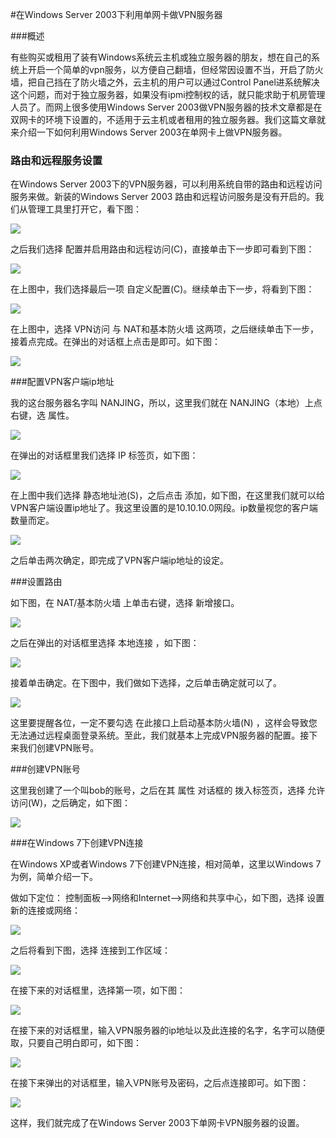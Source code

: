 <!-- --- tag: 独立服务器 云主机 VPN -->
<!-- --- title: 在Windows Server 2003下利用单网卡做VPN服务器 -->
#在Windows Server 2003下利用单网卡做VPN服务器

###概述

有些购买或租用了装有Windows系统云主机或独立服务器的朋友，想在自己的系统上开启一个简单的vpn服务，以方便自己翻墙，但经常因设置不当，开启了防火墙，把自己挡在了防火墙之外，云主机的用户可以通过Control Panel进系统解决这个问题，而对于独立服务器，如果没有ipmi控制权的话，就只能求助于机房管理人员了。而网上很多使用Windows Server 2003做VPN服务器的技术文章都是在双网卡的环境下设置的，不适用于云主机或者租用的独立服务器。我们这篇文章就来介绍一下如何利用Windows Server 2003在单网卡上做VPN服务器。

### 路由和远程服务设置

在Windows Server 2003下的VPN服务器，可以利用系统自带的路由和远程访问服务来做。新装的Windows Server 2003 路由和远程访问服务是没有开启的。我们从管理工具里打开它，看下图：

![](http://ww3.sinaimg.cn/large/a74ecc4cjw1e1icyah4cbj.jpg)

之后我们选择 配置并启用路由和远程访问(C)，直接单击下一步即可看到下图：

![](http://ww1.sinaimg.cn/large/a74eed94jw1e1icyh90lbj.jpg)

在上图中，我们选择最后一项 自定义配置(C)。继续单击下一步，将看到下图：

![](http://ww3.sinaimg.cn/large/a74ecc4cjw1e1icyt3hnxj.jpg)

在上图中，选择 VPN访问 与 NAT和基本防火墙 这两项，之后继续单击下一步，接着点完成。在弹出的对话框上点击是即可。如下图：

![](http://ww1.sinaimg.cn/large/a74eed94jw1e1icz60st2j.jpg)

###配置VPN客户端ip地址

我的这台服务器名字叫 NANJING，所以，这里我们就在 NANJING（本地）上点右键，选 属性。

![](http://ww1.sinaimg.cn/large/a74ecc4cjw1e1iczmmt95j.jpg)

在弹出的对话框里我们选择 IP 标签页，如下图：

![](http://ww3.sinaimg.cn/large/a74eed94jw1e1iczz5axgj.jpg)

在上图中我们选择 静态地址池(S)，之后点击 添加，如下图，在这里我们就可以给VPN客户端设置ip地址了。我这里设置的是10.10.10.0网段。ip数量视您的客户端数量而定。

![](http://ww1.sinaimg.cn/large/a74e55b4jw1e1id0u7x4uj.jpg)

之后单击两次确定，即完成了VPN客户端ip地址的设定。

###设置路由

如下图，在 NAT/基本防火墙 上单击右键，选择 新增接口。

![](http://ww1.sinaimg.cn/large/a74ecc4cjw1e1id192c5nj.jpg)

之后在弹出的对话框里选择 本地连接 ，如下图：

![](http://ww1.sinaimg.cn/large/a74e55b4jw1e1id2e9rmyj.jpg)

接着单击确定。在下图中，我们做如下选择，之后单击确定就可以了。

![](http://ww1.sinaimg.cn/large/a74ecc4cjw1e1id2q4b4yj.jpg)

这里要提醒各位，一定不要勾选 在此接口上启动基本防火墙(N) ，这样会导致您无法通过远程桌面登录系统。至此，我们就基本上完成VPN服务器的配置。接下来我们创建VPN账号。

###创建VPN账号

这里我创建了一个叫bob的账号，之后在其 属性 对话框的 拨入标签页，选择 允许访问(W)，之后确定，如下图：

![](http://ww2.sinaimg.cn/large/a74eed94jw1e1id32sbubj.jpg)

###在Windows 7下创建VPN连接

在Windows XP或者Windows 7下创建VPN连接，相对简单，这里以Windows 7为例，简单介绍一下。

做如下定位： 控制面板-->网络和Internet-->网络和共享中心，如下图，选择 设置新的连接或网络：

![](http://ww1.sinaimg.cn/large/a74e55b4jw1e1id45kr6cj.jpg)

之后将看到下图，选择 连接到工作区域：

![](http://ww1.sinaimg.cn/large/a74eed94jw1e1id4jy2tgj.jpg)

在接下来的对话框里，选择第一项，如下图：

![](http://ww1.sinaimg.cn/large/a74e55b4jw1e1id4r6bkij.jpg)

在接下来的对话框里，输入VPN服务器的ip地址以及此连接的名字，名字可以随便取，只要自己明白即可，如下图：

![](http://ww2.sinaimg.cn/large/a74ecc4cjw1e1id52ajbvj.jpg)

在接下来弹出的对话框里，输入VPN账号及密码，之后点连接即可。如下图：

![](http://ww3.sinaimg.cn/large/a74e55b4jw1e1id5cjko1j.jpg)

这样，我们就完成了在Windows Server 2003下单网卡VPN服务器的设置。
